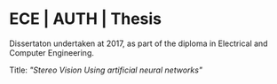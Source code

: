# ECE | AUTH | Thesis
Dissertaton undertaken at 2017, as part of the diploma in Electrical and Computer Engineering.

Title: *"Stereo Vision Using artificial neural networks"*
